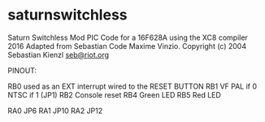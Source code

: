 # saturnswitchless

Saturn Switchless Mod PIC Code for a 16F628A using the XC8 compiler
2016 Adapted from Sebastian Code Maxime Vinzio. 
Copyright (c) 2004 Sebastian Kienzl <seb@riot.org>

PINOUT:

 RB0 used as an EXT interrupt wired to the RESET BUTTON
 RB1 VF PAL if 0 NTSC if 1 (JP1)
 RB2 Console reset
 RB4 Green LED
 RB5 Red   LED

 RA0 JP6
 RA1 JP10
 RA2 JP12
 
